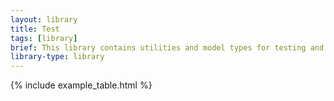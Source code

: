 ```yaml
---
layout: library
title: Test
tags: [library]
brief: This library contains utilities and model types for testing and illustration purposes.
library-type: library
---
```


{% include example_table.html %}
